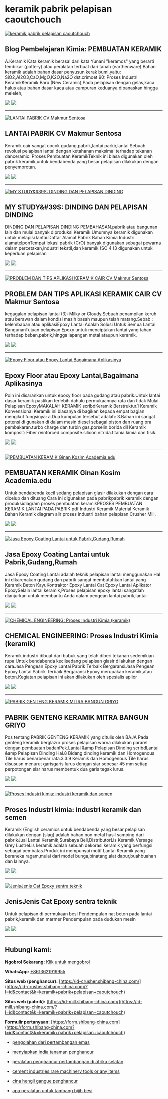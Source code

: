 # keramik pabrik pelapisan caoutchouch

<a href="https://swt.shibang-china.com/?l=id&img&k=keramik+pabrik+pelapisan+caoutchouch" target="_blank">![keramik pabrik pelapisan caoutchouch](http://static.shibang-china.com/all-800x300/1309.jpg)</a>

## Blog Pembelajaran Kimia: PEMBUATAN KERAMIK
A.Keramik Kata keramik berasal dari kata Yunani "keramos" yang berarti tembikar (pottery) atau peralatan terbuat dari tanah (earthenware).Bahan keramik adalah bahan dasar penyusun kerak bumi,yaitu: SiO2,Al2O3,CaO,MgO,K2O,Na2O dst.crimoet 90: Proses Industri KeramikKeramik Baru (New Ceramic),Pada pelapisan dengan gelas,kaca halus atau bahan dasar kaca atau campuran keduanya dipanaskan hingga meleleh,


<a href="https://whatsapp.shibangsoft.com/WhatsApp.php" target="_blank" title="WhatsApp">![](http://static.shibang-china.com/icon/whatsapp.png)</a> <a href="https://swt.shibang-china.com/?l=id&icon&k=keramik+pabrik+pelapisan+caoutchouch" target="_blank">![](http://static.shibang-china.com/icon/chat-id.png)</a>

---

<a href="https://swt.shibang-china.com/?l=id&img&k=keramik+pabrik+pelapisan+caoutchouch" target="_blank">![LANTAI PABRIK CV Makmur Sentosa](http://static.shibang-china.com/all-800x300/1356.jpg)</a>

## LANTAI PABRIK CV Makmur Sentosa
Keramik cair sangat cocok gudang,pabrik,lantai parkir,lantai Sebuah revolusi pelapisan lantai dengan ketahanan maksimal terhadap tekanan danceramic: Proses Pembuatan KeramikTeknik ini biasa digunakan oleh pabrik keramik,untuk bendabenda yang besar pelapisan dilakukan dengan penyemprotan.


<a href="https://whatsapp.shibangsoft.com/WhatsApp.php" target="_blank" title="WhatsApp">![](http://static.shibang-china.com/icon/whatsapp.png)</a> <a href="https://swt.shibang-china.com/?l=id&icon&k=keramik+pabrik+pelapisan+caoutchouch" target="_blank">![](http://static.shibang-china.com/icon/chat-id.png)</a>

---

<a href="https://swt.shibang-china.com/?l=id&img&k=keramik+pabrik+pelapisan+caoutchouch" target="_blank">![MY STUDY&#39S: DINDING DAN PELAPISAN DINDING](http://static.shibang-china.com/all-800x300/67.jpg)</a>

## MY STUDY&#39S: DINDING DAN PELAPISAN DINDING
DINDING DAN PELAPISAN DINDING PEMBAHASAN.pabrik atau bangunan lain dan mulai banyak diproduksi.Keramik Umumnya keramik digunakan untuk melapisi lantai.Daftar Alamat Pabrik Bahan Kimia Industri alamatelponTempat lokasi pabrik (CrO) banyak digunakan sebagai pewarna dalam percetakan,industri tekstil,dan keramik (SO 4 )3 digunakan untuk keperluan pelapisan


<a href="https://whatsapp.shibangsoft.com/WhatsApp.php" target="_blank" title="WhatsApp">![](http://static.shibang-china.com/icon/whatsapp.png)</a> <a href="https://swt.shibang-china.com/?l=id&icon&k=keramik+pabrik+pelapisan+caoutchouch" target="_blank">![](http://static.shibang-china.com/icon/chat-id.png)</a>

---

<a href="https://swt.shibang-china.com/?l=id&img&k=keramik+pabrik+pelapisan+caoutchouch" target="_blank">![PROBLEM DAN TIPS APLIKASI KERAMIK CAIR CV Makmur Sentosa](http://static.shibang-china.com/all-800x300/561.jpg)</a>

## PROBLEM DAN TIPS APLIKASI KERAMIK CAIR CV Makmur Sentosa
kegagalan pelapisan lantai (3): Milky or Cloudy.Sebuah penampilan keruh atau berawan dalam kondisi masih basah maupun telah matang.Sebab : kelembaban atau aplikasiEpoxy Lantai Adalah Solusi Untuk Semua Lantai BangunanTujuan pelapisan Epoxy untuk menciptakan lantai yang tahan terhadap beban,pabrik,hingga lapangan metal ataupun keramik.


<a href="https://whatsapp.shibangsoft.com/WhatsApp.php" target="_blank" title="WhatsApp">![](http://static.shibang-china.com/icon/whatsapp.png)</a> <a href="https://swt.shibang-china.com/?l=id&icon&k=keramik+pabrik+pelapisan+caoutchouch" target="_blank">![](http://static.shibang-china.com/icon/chat-id.png)</a>

---

<a href="https://swt.shibang-china.com/?l=id&img&k=keramik+pabrik+pelapisan+caoutchouch" target="_blank">![Epoxy Floor atau Epoxy Lantai,Bagaimana Aplikasinya](http://static.shibang-china.com/all-800x300/952.jpg)</a>

## Epoxy Floor atau Epoxy Lantai,Bagaimana Aplikasinya
Poin ini disarankan untuk epoxy floor pada gudang atau pabrik.Untuk lantai dasar keramik pastikan terlebih dahulu permukaannya rata dan tidak Mulai Pelapisan EpoxyMAKALAH KERAMIK scribdKeramik Berstruktur.1 Keramik Konvensional Keramik ini biasanya di bagikan kepada empat bagian mengikut fungsinya: a.Dua kumpulan tersebut adalah: 3.Bahan ini sangat potensi di gunakan di dalam mesin diesel sebagai piston dan ruang pra pembakaran.turbo charge dan turbin gas.porselin.borida dll Keramik komposit: Fiber reinforced composite.silicon nitrida.titania.kimia dan fisik.


<a href="https://whatsapp.shibangsoft.com/WhatsApp.php" target="_blank" title="WhatsApp">![](http://static.shibang-china.com/icon/whatsapp.png)</a> <a href="https://swt.shibang-china.com/?l=id&icon&k=keramik+pabrik+pelapisan+caoutchouch" target="_blank">![](http://static.shibang-china.com/icon/chat-id.png)</a>

---

<a href="https://swt.shibang-china.com/?l=id&img&k=keramik+pabrik+pelapisan+caoutchouch" target="_blank">![PEMBUATAN KERAMIK Ginan Kosim Academia.edu](http://static.shibang-china.com/all-800x300/362.jpg)</a>

## PEMBUATAN KERAMIK Ginan Kosim Academia.edu
Untuk bendabenda kecil sedang pelapisan glasir dilakukan dengan cara dicelup dan dituang Cara ini digunakan pada pabrikpabrik keramik dengan produksidiagram proses pembuatan keramikPROSES PEMBUATAN KERAMIK LANTAI PADA PABRIK.pdf Industri Keramik Material Keramik Bahan Keramik diagram alir proses industri bahan pelapisan Crusher Mill.


<a href="https://whatsapp.shibangsoft.com/WhatsApp.php" target="_blank" title="WhatsApp">![](http://static.shibang-china.com/icon/whatsapp.png)</a> <a href="https://swt.shibang-china.com/?l=id&icon&k=keramik+pabrik+pelapisan+caoutchouch" target="_blank">![](http://static.shibang-china.com/icon/chat-id.png)</a>

---

<a href="https://swt.shibang-china.com/?l=id&img&k=keramik+pabrik+pelapisan+caoutchouch" target="_blank">![Jasa Epoxy Coating Lantai untuk Pabrik,Gudang,Rumah](http://static.shibang-china.com/all-800x300/414.jpg)</a>

## Jasa Epoxy Coating Lantai untuk Pabrik,Gudang,Rumah
Jasa Epoxy Coating Lantai adalah teknik pelapisan lantai menggunakan Hal ini dikarenakan gudang dan pabrik sangat membutuhkan lantai yang Keramik Beton KayuKontraktor Epoxy Lantai Cat Epoxy Lantai Aplikator EpoxySelain lantai keramik,Proses pelapisan epoxy lantai sangatlah dianjurkan untuk membantu Anda dalam pengean lantai pabrik,lantai


<a href="https://whatsapp.shibangsoft.com/WhatsApp.php" target="_blank" title="WhatsApp">![](http://static.shibang-china.com/icon/whatsapp.png)</a> <a href="https://swt.shibang-china.com/?l=id&icon&k=keramik+pabrik+pelapisan+caoutchouch" target="_blank">![](http://static.shibang-china.com/icon/chat-id.png)</a>

---

<a href="https://swt.shibang-china.com/?l=id&img&k=keramik+pabrik+pelapisan+caoutchouch" target="_blank">![CHEMICAL ENGINEERING: Proses Industri Kimia (keramik)](http://static.shibang-china.com/all-800x300/1129.jpg)</a>

## CHEMICAL ENGINEERING: Proses Industri Kimia (keramik)
Keramik industri dibuat dari bubuk yang telah diberi tekanan sedemikian rupa Untuk bendabenda kecilsedang pelapisan glasir dilakukan dengan caraJasa Pengean Epoxy Lantai Pabrik Terbaik BergaransiJasa Pengean Epoxy Lantai Pabrik Terbaik Bergaransi Epoxy merupakan keramik,atau beton.Kegiatan pelapisan ini akan dilakukan oleh spesialis aplior


<a href="https://whatsapp.shibangsoft.com/WhatsApp.php" target="_blank" title="WhatsApp">![](http://static.shibang-china.com/icon/whatsapp.png)</a> <a href="https://swt.shibang-china.com/?l=id&icon&k=keramik+pabrik+pelapisan+caoutchouch" target="_blank">![](http://static.shibang-china.com/icon/chat-id.png)</a>

---

<a href="https://swt.shibang-china.com/?l=id&img&k=keramik+pabrik+pelapisan+caoutchouch" target="_blank">![PABRIK GENTENG KERAMIK MITRA BANGUN GRIYO](http://static.shibang-china.com/all-800x300/628.jpg)</a>

## PABRIK GENTENG KERAMIK MITRA BANGUN GRIYO
Pos tentang PABRIK GENTENG KERAMIK yang ditulis oleh BAJA Pada genteng keramik berglazur proses pelapisan warna dilakukan pararel dengan pembuatan badanPek.Lantai &amp Pelapisan Dinding scribdLantai &amp Pelapisan Dinding Hal.8 Bidang dinding keramik dan Homogenous Tile harus benarbenar rata.3.3.9 Keramik dan Homogenous Tile harus disususn menurut garisgaris lurus dengan siar sebesar 45 mm setiap perpotongan siar harus membentuk dua garis tegak lurus.


<a href="https://whatsapp.shibangsoft.com/WhatsApp.php" target="_blank" title="WhatsApp">![](http://static.shibang-china.com/icon/whatsapp.png)</a> <a href="https://swt.shibang-china.com/?l=id&icon&k=keramik+pabrik+pelapisan+caoutchouch" target="_blank">![](http://static.shibang-china.com/icon/chat-id.png)</a>

---

<a href="https://swt.shibang-china.com/?l=id&img&k=keramik+pabrik+pelapisan+caoutchouch" target="_blank">![Proses Industri kimia: industri keramik dan semen](http://static.shibang-china.com/all-800x300/1224.jpg)</a>

## Proses Industri kimia: industri keramik dan semen
Keramik (English ceramics untuk bendabenda yang besar pelapisan dilakukan dengan (slag) adalah bahan non metal hasil samping dari pabrikJual Lantai Keramik,Surabaya Beli,DistributorLis Keramik Versage Grey LustreLis keramik adalah sebuah dekorasi keramik yang berfungsi sebagai pembatas.Produk ini mempunyai motif Lantai Keramik yang beraneka ragam,mulai dari model bunga,binatang,alat dapur,buahbuahan dan lainnya.


<a href="https://whatsapp.shibangsoft.com/WhatsApp.php" target="_blank" title="WhatsApp">![](http://static.shibang-china.com/icon/whatsapp.png)</a> <a href="https://swt.shibang-china.com/?l=id&icon&k=keramik+pabrik+pelapisan+caoutchouch" target="_blank">![](http://static.shibang-china.com/icon/chat-id.png)</a>

---

<a href="https://swt.shibang-china.com/?l=id&img&k=keramik+pabrik+pelapisan+caoutchouch" target="_blank">![JenisJenis Cat Epoxy sentra teknik](http://static.shibang-china.com/all-800x300/967.jpg)</a>

## JenisJenis Cat Epoxy sentra teknik
Untuk pelapisan di permukaan besi Pendempulan nat beton pada lantai pabrik,keramik dan marmer Pendempulan pada dudukan mesin

<a href="https://whatsapp.shibangsoft.com/WhatsApp.php" target="_blank" title="WhatsApp">![](http://static.shibang-china.com/icon/whatsapp.png)</a> <a href="https://swt.shibang-china.com/?l=id&icon&k=keramik+pabrik+pelapisan+caoutchouch" target="_blank">![](http://static.shibang-china.com/icon/chat-id.png)</a>

---
## Hubungi kami:

**Ngobrol Sekarang:** [Klik untuk mengobrol](https://swt.shibang-china.com?l=id&contact&k=keramik+pabrik+pelapisan+caoutchouch)

**WhatsApp:**  [+8613621919955](https://whatsapp.shibangsoft.com/WhatsApp.php)

**Situs web (penghancur):** [https://id-crusher.shibang-china.com/](https://id-crusher.shibang-china.com/?l=id&contact&k=keramik+pabrik+pelapisan+caoutchouch)

**Situs web (pabrik):** [https://id-mill.shibang-china.com/](https://id-mill.shibang-china.com/?l=id&contact&k=keramik+pabrik+pelapisan+caoutchouch)

**Formulir pertanyaan:** [https://form.shibang-china.com](https://form.shibang-china.com?l=id&contact&k=keramik+pabrik+pelapisan+caoutchouch)

* [pengolahan dari pertambangan emas](../38/pengolahan%20dari%20pertambangan%20emas.md)

* [menyiapkan india tanaman penghancur](../35/menyiapkan%20india%20tanaman%20penghancur.md)

* [peralatan penghancur pertambangan di afrika selatan](../40/peralatan%20penghancur%20pertambangan%20di%20afrika%20selatan.md)

* [cement industries rare machinery tools or any items](../35/cement%20industries%20rare%20machinery%20tools%20or%20any%20items.md)

* [cina hengli gangue penghancur](../32/cina%20hengli%20gangue%20penghancur.md)

* [apa peralatan untuk tambang bijih besi](../31/apa%20peralatan%20untuk%20tambang%20bijih%20besi.md)